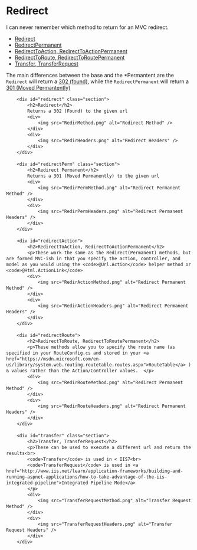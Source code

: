 <!DOCTYPE html>
<html>
        <h1>Redirect</h1>
        <p class="description">
            I can never remember which method to return for an MVC redirect.
            <ul>
                <li><a href="#redirect">Redirect</a></li>
                <li><a href="#redirectPerm">RedirectPermanent</a></li>
                <li><a href="#redirectAction">RedirectToAction, RedirectToActionPermanent</a></li>
                <li><a href="#redirectRoute">RedirectToRoute, RedirectToRoutePermanent</a></li>
                <li><a href="#transfer">Transfer, TransferRequest</a></li>
            </ul>
        </p>
        <div>
            The main differences between the base and the *Permantent are the <code>Redirect</code> will return a <a href="https://en.wikipedia.org/wiki/HTTP_302">302 (found)</a>, while the <code>RedirectPermanent</code> will return a <a href="https://en.wikipedia.org/wiki/HTTP_301">301 (Moved Permantently) </a>
        </div>
        
        <div id="redirect" class="section">
            <h2>Redirect</h2>
            Returns a 302 (Found) to the given url
            <div>
                <img src="RedirMethod.png" alt="Redirect Method" />
            </div>
            <div>
                <img src="RedirHeaders.png" alt="Redirect Headers" />
            </div>
        </div>
        
        <div id="redirectPerm" class="section">
            <h2>Redirect Permanent</h2>
            Returns a 301 (Moved Permanently) to the given url
            <div>
                <img src="RedirPermMethod.png" alt="Redirect Permanent Method" />
            </div>
            <div>
                <img src="RedirPermHeaders.png" alt="Redirect Permanent Headers" />
            </div>
        </div>
        
        <div id="redirectAction">
            <h2>RedirectToAction, RedirectToActionPermanent</h2>
            <p>These work the same as the Redirect(Permanent) methods, but are formed MVC-ish in that you specify the action, controller, and model as you would using the <code>@Url.Action</code> helper method or <code>@Html.ActionLink</code>
            <div>
                <img src="RedirActionMethod.png" alt="Redirect Permanent Method" />
            </div>
            <div>
                <img src="RedirActionHeaders.png" alt="Redirect Permanent Headers" />
            </div>            
        </div>
        
        <div id="redirectRoute">
            <h2>RedirectToRoute, RedirectToRoutePermanent</h2>
            <p>These methods allow you to specify the route name (as specified in your RouteConfig.cs and stored in your <a href="https://msdn.microsoft.com/en-us/library/system.web.routing.routetable.routes.aspx">RouteTable</a> ) & values rather than the Action/Controller values.  </p>
            <div>
                <img src="RedirRouteMethod.png" alt="Redirect Permanent Method" />
            </div>
            <div>
                <img src="RedirRouteHeaders.png" alt="Redirect Permanent Headers" />
            </div>            
        </div>
        
        <div id="transfer" class="section">
            <h2>Transfer, TransferRequest</h2>
            <p>These can be used to execute a different url and return the results<br>
            <code>Transfer</code> is used in < IIS7<br>
            <code>TransferRequest</code> is used in <a href="http://www.iis.net/learn/application-frameworks/building-and-running-aspnet-applications/how-to-take-advantage-of-the-iis-integrated-pipeline">Integrated Pipeline Mode</a>
            </p>
            <div>
                <img src="TransferRequestMethod.png" alt="Transfer Request Method" />
            </div>
            <div>
                <img src="TransferRequestHeaders.png" alt="Transfer Request Headers" />
            </div>                
        </div>
</html>
